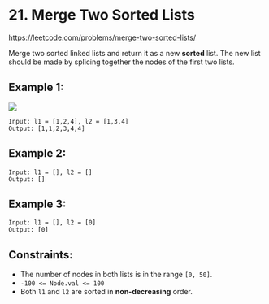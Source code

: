 # 21. Merge Two Sorted Lists
https://leetcode.com/problems/merge-two-sorted-lists/

Merge two sorted linked lists and return it as a new **sorted** list. The new list should be made by splicing together the nodes of the first two lists.

## Example 1:
![](https://assets.leetcode.com/uploads/2020/10/03/merge_ex1.jpg)
```
Input: l1 = [1,2,4], l2 = [1,3,4]
Output: [1,1,2,3,4,4]
```

## Example 2:
```
Input: l1 = [], l2 = []
Output: []
```

## Example 3:
```
Input: l1 = [], l2 = [0]
Output: [0]
```

## Constraints:
* The number of nodes in both lists is in the range `[0, 50]`.
* `-100 <= Node.val <= 100`
* Both `l1` and `l2` are sorted in **non-decreasing** order.